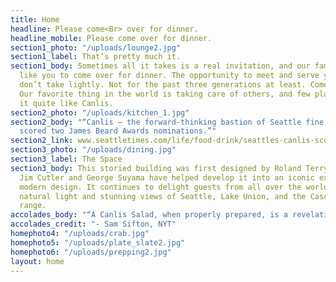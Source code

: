 ```yaml
---
title: Home
headline: Please come<Br> over for dinner.
headline_mobile: Please come over for dinner.
section1_photo: "/uploads/lounge2.jpg"
section1_label: That’s pretty much it.
section1_body: Sometimes all it takes is a real invitation, and our family would really
  like you to come over for dinner. The opportunity to meet and serve you is one we
  don’t take lightly. Not for the past three generations at least. Come spend an evening.
  Our favorite thing in the world is taking care of others, and few places can do
  it quite like Canlis.
section2_photo: "/uploads/kitchen_1.jpg"
section2_body: "“Canlis — the forward-thinking bastion of Seattle fine dining just
  scored two James Beard Awards nominations.”"
section2_link: www.seattletimes.com/life/food-drink/seattles-canlis-scores-two-james-beard-award-nominations-for-2017/
section3_photo: "/uploads/dining.jpg"
section3_label: The Space
section3_body: This storied building was first designed by Roland Terry in 1950.  Both
  Jim Cutler and George Suyama have helped develop it into an iconic expression of
  modern design. It continues to delight guests from all over the world with it’s
  natural light and stunning views of Seattle, Lake Union, and the Cascade mountain
  range.
accolades_body: "“A Canlis Salad, when properly prepared, is a revelation.”"
accolades_credit: "- Sam Sifton, NYT"
homephoto4: "/uploads/crab.jpg"
homephoto5: "/uploads/plate_slate2.jpg"
homephoto6: "/uploads/prepping2.jpg"
layout: home
---
```


